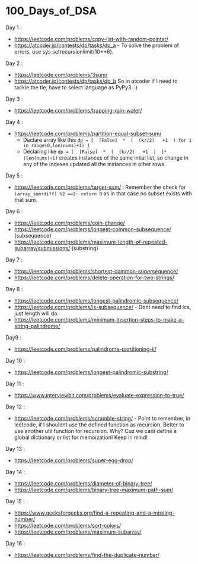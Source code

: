 # 100_Days_of_DSA

Day 1 :
- https://leetcode.com/problems/copy-list-with-random-pointer/
- https://atcoder.jp/contests/dp/tasks/dp_a  - To solve the problem of errors, use sys.setrecursionlimit(10**6).

Day 2 :
- https://leetcode.com/problems/3sum/
- https://atcoder.jp/contests/dp/tasks/dp_b So in atcoder if I need to tackle the tle, have to select language as PyPy3. :)

Day 3 :
- https://leetcode.com/problems/trapping-rain-water/

Day 4 :
- https://leetcode.com/problems/partition-equal-subset-sum/
  - Declare array like this ```dp = [  [False]  *  (  (k//2)   +1  ) for i in range(0,len(nums)+1) ]```
  - Declaring like ```dp = [  [False]  *  (  (k//2)   +1  )  ]*(len(nums)+1)``` creates instances of the same intial list, so change in any of the indexes updated all the instances in other rows.

Day 5 :
- https://leetcode.com/problems/target-sum/ : Remember the check for ```(array_sum+diff) %2 ==1: return 0``` as in that case no subset exists with that sum.

Day 6 :
- https://leetcode.com/problems/coin-change/
- https://leetcode.com/problems/longest-common-subsequence/ (subsequence)
- https://leetcode.com/problems/maximum-length-of-repeated-subarray/submissions/ (substring)
       
Day 7 :
- https://leetcode.com/problems/shortest-common-supersequence/
- https://leetcode.com/problems/delete-operation-for-two-strings/

Day 8 :
- https://leetcode.com/problems/longest-palindromic-subsequence/
- https://leetcode.com/problems/is-subsequence/ - Dont need to find lcs, just length will do.
- https://leetcode.com/problems/minimum-insertion-steps-to-make-a-string-palindrome/

Day9 :
- https://leetcode.com/problems/palindrome-partitioning-ii/

Day 10 :
- https://leetcode.com/problems/longest-palindromic-substring/

Day 11 :
- https://www.interviewbit.com/problems/evaluate-expression-to-true/

Day 12 :
- https://leetcode.com/problems/scramble-string/ - Point to remember, in leetcode, if I shouldnt use the defined function as recursion. Better to use another util function for recursion. Why? Cuz we cant define a global dictionary or list for memoization! Keep in mind!

Day 13 :
- https://leetcode.com/problems/super-egg-drop/

Day 14 :
- https://leetcode.com/problems/diameter-of-binary-tree/
- https://leetcode.com/problems/binary-tree-maximum-path-sum/

Day 15 :
- https://www.geeksforgeeks.org/find-a-repeating-and-a-missing-number/
- https://leetcode.com/problems/sort-colors/
- https://leetcode.com/problems/maximum-subarray/

Day 16 :
- https://leetcode.com/problems/find-the-duplicate-number/
